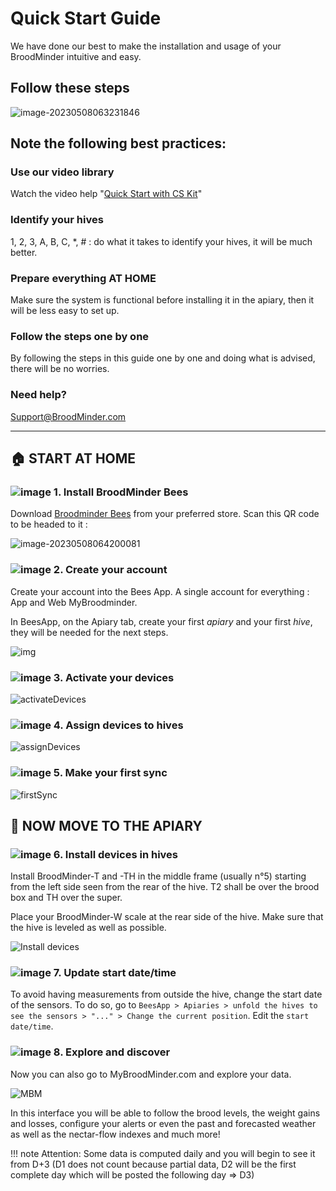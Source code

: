 # Quick Start Guide

We have done our best to make the installation and usage of your BroodMinder intuitive and easy. 

## Follow these steps

![image-20230508063231846](./20_quick_start_guide.assets/image-20230508063231846.png)





## Note the following best practices:

### Use our video library

Watch the video help "[Quick Start with CS Kit](https://youtu.be/6WicH4_l2FQ)"

### Identify your hives

1, 2, 3, A, B, C, *, # : do what it takes to identify your hives, it will be much better.

### Prepare everything AT HOME

Make sure the system is functional before installing it in the apiary, then it will be less easy to set up.

### Follow the steps one by one

By following the steps in this guide one by one and doing what is advised, there will be no worries.

### Need help?

[Support@BroodMinder.com](mailto:Support@BroodMinder.com)

-----


## 🏠 START AT HOME
### ![image](./20_quick_start_guide.assets/icons/30px/001.png) 1. Install BroodMinder Bees

Download [Broodminder Bees](https://mybroodminder.com/beesapp) from your preferred store. Scan this QR code to be headed to it :

![image-20230508064200081](./20_quick_start_guide.assets/beesApp_QRcode.png)

### ![image](./20_quick_start_guide.assets/icons/30px/002.png) 2. Create your account

Create your account into the Bees App. A single account for everything : App and Web MyBroodminder.

In BeesApp, on the Apiary tab, create your first *apiary* and your first *hive*, they will be needed for the next steps.

![img](./20_quick_start_guide.assets/beesApp_Login200.png)

### ![image](./20_quick_start_guide.assets/icons/30px/003.png) 3. Activate your devices

![activateDevices](./20_quick_start_guide.assets/activateDevices.png)


### ![image](./20_quick_start_guide.assets/icons/30px/004.png) 4. Assign devices to hives

![assignDevices](./20_quick_start_guide.assets/assignDevices.png)

### ![image](./20_quick_start_guide.assets/icons/30px/005.png) 5. Make your first sync

![firstSync](./20_quick_start_guide.assets/firstSync.png)


## 🐝 NOW MOVE TO THE APIARY

### ![image](./20_quick_start_guide.assets/icons/30px/006.png) 6. Install devices in hives

Install BroodMinder-T and -TH in the middle frame (usually n°5) starting from the left side seen from the rear of the hive. T2 shall be over the brood box and TH over the super.

Place your BroodMinder-W scale at the rear side of the hive. Make sure that the hive is leveled as well as possible. 

![Install devices](./20_quick_start_guide.assets/installDevicesInHive.png)

### ![image](./20_quick_start_guide.assets/icons/30px/007.png) 7. Update start date/time

To avoid having measurements from outside the hive, change the start date of the sensors.
To do so, go to `BeesApp > Apiaries > unfold the hives to see the sensors > "..." > Change the current position`. 
Edit the `start date/time`.

### ![image](./20_quick_start_guide.assets/icons/30px/008.png) 8. Explore and discover

Now you can also go to MyBroodMinder.com and explore your data.

![MBM](./10_intro.assets/image-20230407155319801.png)


In this interface you will be able to follow the brood levels, the weight gains and losses, configure your alerts or even the past and forecasted weather as well as the nectar-flow indexes  and much more!

!!! note
    Attention: Some data is computed daily and you will begin to see it from D+3 (D1 does not count because partial data, D2 will be the first complete day which will be posted the following day => D3)

















